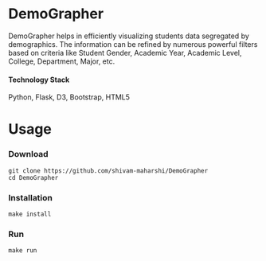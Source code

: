 # DemoGrapher
DemoGrapher helps in efficiently visualizing students data segregated by demographics. The information can be refined by numerous powerful filters based on criteria like Student Gender, Academic Year, Academic Level, College, Department, Major, etc.

#### Technology Stack
Python, Flask, D3, Bootstrap, HTML5

# Usage

### Download
`git clone https://github.com/shivam-maharshi/DemoGrapher`<br>
`cd DemoGrapher`

### Installation
`make install`

### Run
`make run`
